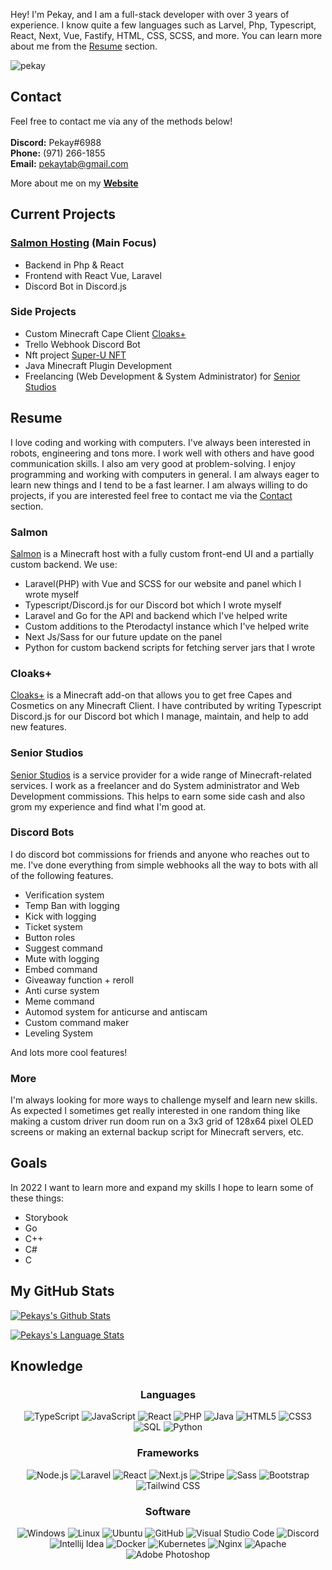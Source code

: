 Hey! I'm Pekay, and I am a full-stack developer with over 3 years of experience. I know quite a few languages such as Larvel, Php, Typescript, React, Next, Vue, Fastify, HTML, CSS, SCSS, and more. You can learn more about me from the [Resume](#resume) section.

<!-- on my [Website](https://pekay.me). -->

<p align="left"> <img src="https://komarev.com/ghpvc/?username=PekayTab&label=Profile%20views&color=0e75b6&style=flat" alt="pekay" /> </p>

## Contact

Feel free to contact me via any of the methods below! <br />
<br />
**Discord:** Pekay#6988 <br />
**Phone:** ‪(971) 266-1855‬<br />
**Email:** pekaytab@gmail.com <br />

More about me on my **[Website](https://pekay.me)**

## Current Projects

### [Salmon Hosting](https://salmon.host) (Main Focus)

- Backend in Php & React
- Frontend with React Vue, Laravel
- Discord Bot in Discord.js

### Side Projects

- Custom Minecraft Cape Client [Cloaks+](https://github.com/CloaksPlus)
- Trello Webhook Discord Bot
- Nft project [Super-U NFT](https://github.com/TheSupernaturalUnIversity)
- Java Minecraft Plugin Development
- Freelancing (Web Development & System Administrator) for [Senior Studios](https://seniorteam.net/)

## Resume

I love coding and working with computers. I've always been interested in robots, engineering and tons more. I work well with others and have good communication skills. I also am very good at problem-solving. I enjoy programming and working with computers in general. I am always eager to learn new things and I tend to be a fast learner. I am always willing to do projects, if you are interested feel free to contact me via the [Contact](#Contact) section.

### Salmon

[Salmon](https://github.com/Salmon-Hosting) is a Minecraft host with a fully custom front-end UI and a partially custom backend. We use:

- Laravel(PHP) with Vue and SCSS for our website and panel which I wrote myself
- Typescript/Discord.js for our Discord bot which I wrote myself
- Laravel and Go for the API and backend which I've helped write
- Custom additions to the Pterodactyl instance which I've helped write
- Next Js/Sass for our future update on the panel
- Python for custom backend scripts for fetching server jars that I wrote

### Cloaks+

[Cloaks+](https://github.com/CloaksPlus) is a Minecraft add-on that allows you to get free Capes and Cosmetics on any Minecraft Client. I have contributed by writing Typescript Discord.js for our Discord bot which I manage, maintain, and help to add new features.

### Senior Studios

[Senior Studios](https://seniorteam.net/) is a service provider for a wide range of Minecraft-related services. I work as a freelancer and do System administrator and Web Development commissions. This helps to earn some side cash and also grom my experience and find what I'm good at.

### Discord Bots

I do discord bot commissions for friends and anyone who reaches out to me.
I've done everything from simple webhooks all the way to bots with all of the following features.

- Verification system
- Temp Ban with logging
- Kick with logging
- Ticket system
- Button roles
- Suggest command
- Mute with logging
- Embed command
- Giveaway function + reroll
- Anti curse system
- Meme command
- Automod system for anticurse and antiscam
- Custom command maker
- Leveling System

And lots more cool features!

### More

I'm always looking for more ways to challenge myself and learn new skills. As expected I sometimes get really interested in one random thing like making a custom driver run doom run on a 3x3 grid of 128x64 pixel OLED screens or making an external backup script for Minecraft servers, etc.

## Goals

In 2022 I want to learn more and expand my skills I hope to learn some of these things:

- Storybook
- Go
- C++
- C#
- C

## My GitHub Stats

[![Pekays's Github Stats](https://pk-github-readme-stats-k0sjqukdl-pekaytab.vercel.app/api?username=PekayTab&count_private=true&include_all_commits=true&show_icons=true&hide_border=1&role=OWNER,COLLABORATOR&theme=dark&bg_color=000000#gh-dark-mode-only)](https://github.com/anuraghazra/github-readme-stats)

[![Pekays's Language Stats](https://pk-github-readme-stats-k0sjqukdl-pekaytab.vercel.app/api/top-langs/?username=PekayTab&count_private=true&layout=compact&langs_count=10&hide_border=1&role=OWNER,COLLABORATOR&theme=dark&bg_color=000000#gh-dark-mode-only)](https://github.com/anuraghazra/github-readme-stats)

## Knowledge
<h3 align="center">Languages<br></h3>

<p align="center">
  <img alt="TypeScript"
    src="https://img.shields.io/badge/-TypeScript-23272A?style=flat&logo=TypeScript">
  <img alt="JavaScript"
    src="https://img.shields.io/badge/-JavaScript-23272A?style=flat&logo=javascript">
  <img alt="React"
    src="https://img.shields.io/badge/-React-23272A?style=flat&logo=React">
  <img alt="PHP"
    src="https://img.shields.io/badge/-PHP-23272A?style=flat&logo=php">
  <img alt="Java"
    src="https://img.shields.io/badge/-Java-23272A?style=flat&logo=java">
  <img alt="HTML5"
    src="https://img.shields.io/badge/-HTML5-23272A?style=flat&logo=html5">
  <img alt="CSS3"
    src="https://img.shields.io/badge/-CSS3-23272A?style=flat&logo=css3">
  <img alt="SQL"
    src="https://img.shields.io/badge/-SQL-23272A?style=flat&logo=postgresql">
  <img alt="Python"
    src="https://img.shields.io/badge/-Python-23272A?style=flat&logo=python">
</p>

<h3 align="center">Frameworks<br></h3>

<p align="center">
  <img alt="Node.js"
    src="https://img.shields.io/badge/-Node.js-23272A?style=flat&logo=node.js">
  <img alt="Laravel"
    src="https://img.shields.io/badge/-Laravel-23272A?style=flat&logo=laravel">
  <img alt="React"
    src="https://img.shields.io/badge/-React-23272A?style=flat&logo=react">
  <img alt="Next.js"
    src="https://img.shields.io/badge/-Next.js-23272A?style=flat&logo=Next.js">
  <img alt="Stripe"
    src="https://img.shields.io/badge/-Stripe-23272A?style=flat&logo=Stripe">
  <img alt="Sass"
    src="https://img.shields.io/badge/-Sass-23272A?style=flat&logo=Sass">
  <img alt="Bootstrap"
    src="https://img.shields.io/badge/-Bootstrap-23272A?style=flat&logo=bootstrap">
  <img alt="Tailwind CSS"
    src="https://img.shields.io/badge/-TailwindCSS-23272A?style=flat&logo=tailwind-css">
</p>

<h3 align="center">Software<br></h3>

<p align="center">
  <img alt="Windows"
    src="https://img.shields.io/badge/-Windows-23272A?style=flat&logo=windows">
  <img alt="Linux"
    src="https://img.shields.io/badge/-Linux-23272A?style=flat&logo=linux">
  <img alt="Ubuntu"
    src="https://img.shields.io/badge/-Ubuntu-23272A?style=flat&logo=ubuntu">
  <img alt="GitHub"
    src="https://img.shields.io/badge/-GitHub-23272A?style=flat&logo=github">
  <img alt="Visual Studio Code" src="https://img.shields.io/badge/-Visual StudioCode-23272A?style=flat&logo=visual-studio-code">
  <img alt="Discord" src="https://img.shields.io/badge/-Discord-23272A?style=flat&logo=discord">
  <img alt="Intellij Idea" src="https://img.shields.io/badge/-IntellijIdea-23272A?style=flat&logo=intellij-idea">
  <img alt="Docker"
    src="https://img.shields.io/badge/-Docker-23272A?style=flat&logo=docker">
  <img alt="Kubernetes"
    src="https://img.shields.io/badge/-Kubernetes-23272A?style=flat&logo=kubernetes">
  <img alt="Nginx"
    src="https://img.shields.io/badge/-Nginx-23272A?style=flat&logo=nginx">
  <img alt="Apache"
    src="https://img.shields.io/badge/-Apache-23272A?style=flat&logo=apache">
  <img alt="Adobe Photoshop" src="https://img.shields.io/badge/-AdobePhotoshop-23272A?style=flat&logo=adobe-photoshop">
</p><br>
